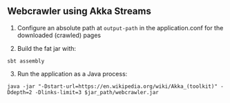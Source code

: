 ## Webcrawler using Akka Streams

1. Configure an absolute path at `output-path` in the application.conf for the downloaded (crawled) pages

2. Build the fat jar with:
```
sbt assembly
```

3. Run the application as a Java process:
```
java -jar "-Dstart-url=https://en.wikipedia.org/wiki/Akka_(toolkit)" -Ddepth=2 -Dlinks-limit=3 $jar_path/webcrawler.jar
````
